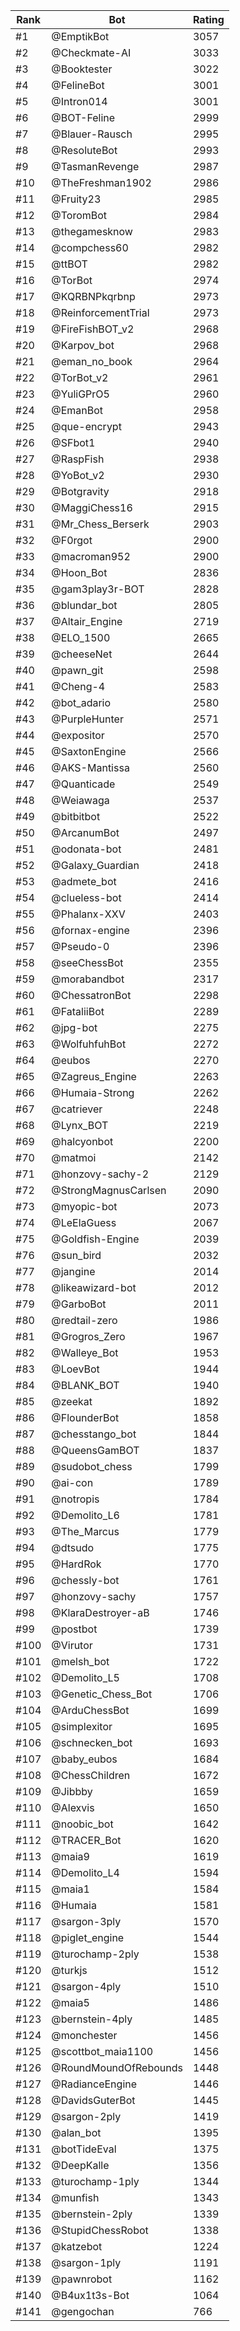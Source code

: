 Rank|Bot|Rating
---|---|---
#1|@EmptikBot|3057
#2|@Checkmate-AI|3033
#3|@Booktester|3022
#4|@FelineBot|3001
#5|@Intron014|3001
#6|@BOT-Feline|2999
#7|@Blauer-Rausch|2995
#8|@ResoluteBot|2993
#9|@TasmanRevenge|2987
#10|@TheFreshman1902|2986
#11|@Fruity23|2985
#12|@ToromBot|2984
#13|@thegamesknow|2983
#14|@compchess60|2982
#15|@ttBOT|2982
#16|@TorBot|2974
#17|@KQRBNPkqrbnp|2973
#18|@ReinforcementTrial|2973
#19|@FireFishBOT_v2|2968
#20|@Karpov_bot|2968
#21|@eman_no_book|2964
#22|@TorBot_v2|2961
#23|@YuliGPrO5|2960
#24|@EmanBot|2958
#25|@que-encrypt|2943
#26|@SFbot1|2940
#27|@RaspFish|2938
#28|@YoBot_v2|2930
#29|@Botgravity|2918
#30|@MaggiChess16|2915
#31|@Mr_Chess_Berserk|2903
#32|@F0rgot|2900
#33|@macroman952|2900
#34|@Hoon_Bot|2836
#35|@gam3play3r-BOT|2828
#36|@blundar_bot|2805
#37|@Altair_Engine|2719
#38|@ELO_1500|2665
#39|@cheeseNet|2644
#40|@pawn_git|2598
#41|@Cheng-4|2583
#42|@bot_adario|2580
#43|@PurpleHunter|2571
#44|@expositor|2570
#45|@SaxtonEngine|2566
#46|@AKS-Mantissa|2560
#47|@Quanticade|2549
#48|@Weiawaga|2537
#49|@bitbitbot|2522
#50|@ArcanumBot|2497
#51|@odonata-bot|2481
#52|@Galaxy_Guardian|2418
#53|@admete_bot|2416
#54|@clueless-bot|2414
#55|@Phalanx-XXV|2403
#56|@fornax-engine|2396
#57|@Pseudo-0|2396
#58|@seeChessBot|2355
#59|@morabandbot|2317
#60|@ChessatronBot|2298
#61|@FataliiBot|2289
#62|@jpg-bot|2275
#63|@WolfuhfuhBot|2272
#64|@eubos|2270
#65|@Zagreus_Engine|2263
#66|@Humaia-Strong|2262
#67|@catriever|2248
#68|@Lynx_BOT|2219
#69|@halcyonbot|2200
#70|@matmoi|2142
#71|@honzovy-sachy-2|2129
#72|@StrongMagnusCarlsen|2090
#73|@myopic-bot|2073
#74|@LeElaGuess|2067
#75|@Goldfish-Engine|2039
#76|@sun_bird|2032
#77|@jangine|2014
#78|@likeawizard-bot|2012
#79|@GarboBot|2011
#80|@redtail-zero|1986
#81|@Grogros_Zero|1967
#82|@Walleye_Bot|1953
#83|@LoevBot|1944
#84|@BLANK_BOT|1940
#85|@zeekat|1892
#86|@FlounderBot|1858
#87|@chesstango_bot|1844
#88|@QueensGamBOT|1837
#89|@sudobot_chess|1799
#90|@ai-con|1789
#91|@notropis|1784
#92|@Demolito_L6|1781
#93|@The_Marcus|1779
#94|@dtsudo|1775
#95|@HardRok|1770
#96|@chessly-bot|1761
#97|@honzovy-sachy|1757
#98|@KlaraDestroyer-aB|1746
#99|@postbot|1739
#100|@Virutor|1731
#101|@melsh_bot|1722
#102|@Demolito_L5|1708
#103|@Genetic_Chess_Bot|1706
#104|@ArduChessBot|1699
#105|@simplexitor|1695
#106|@schnecken_bot|1693
#107|@baby_eubos|1684
#108|@ChessChildren|1672
#109|@Jibbby|1659
#110|@Alexvis|1650
#111|@noobic_bot|1642
#112|@TRACER_Bot|1620
#113|@maia9|1619
#114|@Demolito_L4|1594
#115|@maia1|1584
#116|@Humaia|1581
#117|@sargon-3ply|1570
#118|@piglet_engine|1544
#119|@turochamp-2ply|1538
#120|@turkjs|1512
#121|@sargon-4ply|1510
#122|@maia5|1486
#123|@bernstein-4ply|1485
#124|@monchester|1456
#125|@scottbot_maia1100|1456
#126|@RoundMoundOfRebounds|1448
#127|@RadianceEngine|1446
#128|@DavidsGuterBot|1445
#129|@sargon-2ply|1419
#130|@alan_bot|1395
#131|@botTideEval|1375
#132|@DeepKalle|1356
#133|@turochamp-1ply|1344
#134|@munfish|1343
#135|@bernstein-2ply|1339
#136|@StupidChessRobot|1338
#137|@katzebot|1224
#138|@sargon-1ply|1191
#139|@pawnrobot|1162
#140|@B4ux1t3s-Bot|1064
#141|@gengochan|766
